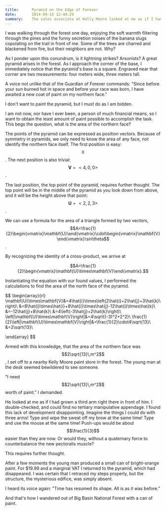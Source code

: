 ```yaml
---
title:      Pyramid on the Edge of Forever
date:       2014-09-15 12:44:29
summary:    The sales associate at Kelly Moore looked at me as if I had grown a third arm right there in front of him.
---
```


I was walking through the forest one day, enjoying the soft warmth filtering through the pines and the funny secretion noises of the banana slugs copulating on the trail in front of me. Some of the trees are charred and blackened from fire, but their neighbors are not. Why?

<!--more-->

As I ponder upon this conundrum, is it lightning strikes? Arsonists? A great pyramid arises in the forest. As I approach the corner of the base, I immediately notice that the pyramid's base is a square. Engraved near that corner are two measurements: four meters wide, three meters tall.

A voice not unlike that of the Guardian of Forever commands: "Since before your sun burned hot in space and before your race was born, I have awaited a new coat of paint on my northern face."

I don't want to paint the pyramid, but I must do as I am bidden.

I am not now, nor have I ever been, a person of much financial means, so I want to obtain the least amount of paint possible to accomplish the task. This begs the question, what is the area of the northern face?

The points of the pyramid can be expressed as position vectors. Because of symmetry in pyramids, we only need to know the area of any face, not identify the northern face itself. The first position is easy: $$\mathbb{0}$$. The next position is also trivial: $$\mathbf{V}=<4,0,0>$$.

The last position, the top point of the pyramid, requires further thought. The top point will be in the middle of the pyramid as you look down from above, and it will be the height above that point: $$\mathbf{U}=<2,2,3>$$.

We can use a formula for the area of a triangle formed by two vectors, $$A=\frac{1}{2}\begin{vmatrix}\mathbf{U}\end{vmatrix}\cdot\begin{vmatrix}\mathbf{V}\end{vmatrix}\sin\theta$$.

By recognizing the identity of a cross-product, we arrive at

$$A=\frac{1}{2}\begin{vmatrix}\mathbf{U}\times\mathbf{V}\end{vmatrix}.$$

Instantiating the equation with our found values, I performed the calculations to find the area of the north face of the pyramid.

$$
\begin{array}{rl}
\mathbf{U}\times\mathbf{V}&=4\hat{i}\times\left(2\hat{i}+2\hat{j}+3\hat{k}\right)\\
&=8\hat{i}\times\hat{i}+8\hat{i}\times\hat{j}-12\hat{i}\times\hat{k}\\
&=-12\hat{j}+8\hat{k}\\
&=4\left(-3\hat{j}+2\hat{k}\right)\\
\left|\mathbf{U}\times\mathbf{V}\right|&=4\sqrt{(-3)^2+2^2}\\
\frac{1}{2}\left|\mathbf{U}\times\mathbf{V}\right|&=\frac{1}{2}\cdot4\sqrt{13}\\
&=2\sqrt{13}\\

\end{array}
$$

Armed with this knowledge, that the area of the northern face was $$2\sqrt{13}\,m^2$$, I set off to a nearby Kelly Moore paint store in the forest. The young man at the desk seemed bewildered to see someone.

"I need $$2\sqrt{13}\,m^2$$ worth of paint." I demanded.

He looked at me as if I had grown a third arm right there in front of him. I double-checked, and could find no tertiary manipulative appendage. I found this lack of development disappointing. Imagine the things I could do with three arms! Type and wipe the sweat off my brow at the same time! Type and use the mouse at the same time! Push-ups would be about $$\frac{1}{3}$$ easier than they are now. Or would they, without a quaternary force to counterbalance the new pectoralis muscle?

This requires further thought.

After a few moments the young man produced a small can of bright-orange paint. For $19.99 and a marginal VAT I returned to the pyramid, which had disappeared. I was certain that I retraced my steps properly, but the structure, the mysterious edifice, was simply absent.

I heard its voice again: "Time has resumed its shape. All is as it was before."

And that's how I wandered out of Big Basin National Forest with a can of paint.
